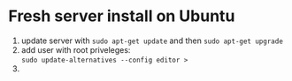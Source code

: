 # Fresh server install on Ubuntu

1. update server with `sudo apt-get update` and then `sudo apt-get upgrade`
2. add user with root priveleges: <br>
    `sudo update-alternatives --config editor > `
3.
